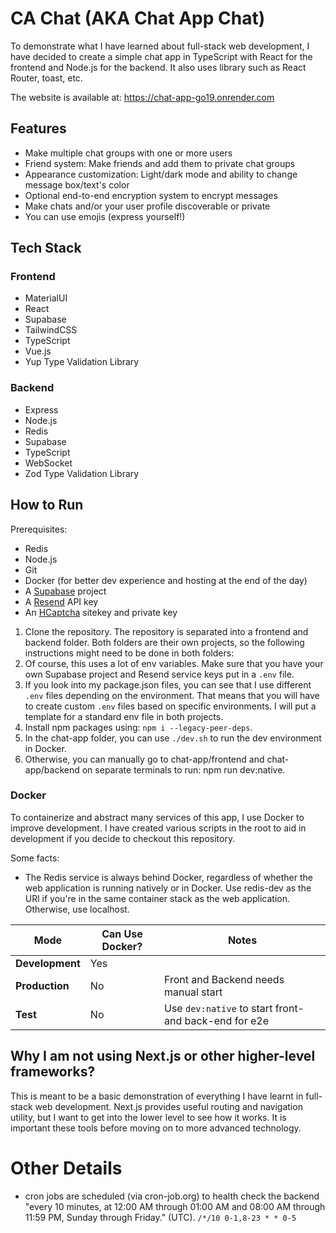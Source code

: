 # CA Chat (AKA Chat App Chat)

To demonstrate what I have learned about full-stack web development, I have decided to create a simple chat app in TypeScript with React for the frontend and Node.js for the backend. It also uses library such as React Router, toast, etc.

The website is available at: https://chat-app-go19.onrender.com

## Features

-   Make multiple chat groups with one or more users
-   Friend system: Make friends and add them to private chat groups
-   Appearance customization: Light/dark mode and ability to change message box/text's color
-   Optional end-to-end encryption system to encrypt messages
-   Make chats and/or your user profile discoverable or private
-   You can use emojis (express yourself!)

## Tech Stack

### Frontend

-   MaterialUI
-   React
-   Supabase
-   TailwindCSS
-   TypeScript
-   Vue.js
-   Yup Type Validation Library

### Backend

-   Express
-   Node.js
-   Redis
-   Supabase
-   TypeScript
-   WebSocket
-   Zod Type Validation Library

## How to Run

Prerequisites:

-   Redis
-   Node.js
-   Git
-   Docker (for better dev experience and hosting at the end of the day)
-   A [Supabase](https://supabase.com) project
-   A [Resend](https://resend.com/) API key
-   An [HCaptcha](https://www.hcaptcha.com/) sitekey and private key

1. Clone the repository. The repository is separated into a frontend and backend folder. Both folders are their own projects, so the following instructions might need to be done in both folders:
2. Of course, this uses a lot of env variables. Make sure that you have your own Supabase project and Resend service keys put in a `.env` file.
3. If you look into my package.json files, you can see that I use different `.env` files depending on the environment. That means that you will have to create custom `.env` files based on specific environments. I will put a template for a standard env file in both projects.
4. Install npm packages using: `npm i --legacy-peer-deps`.
5. In the chat-app folder, you can use `./dev.sh` to run the dev environment in Docker.
6. Otherwise, you can manually go to chat-app/frontend and chat-app/backend on separate terminals to run: npm run dev:native.

### Docker

To containerize and abstract many services of this app, I use Docker to improve development. I have created various scripts in the root to aid in development if you decide to checkout this repository.

Some facts:

-   The Redis service is always behind Docker, regardless of whether the web application is running natively or in Docker. Use redis-dev as the URl if you're in the same container stack as the web application. Otherwise, use localhost.

| Mode            | Can Use Docker? | Notes                                                 |
| --------------- | --------------- | ----------------------------------------------------- |
| **Development** | Yes             |                                                       |
| **Production**  | No              | Front and Backend needs manual start                  |
| **Test**        | No              | Use `dev:native` to start front- and back-end for e2e |

## Why I am not using Next.js or other higher-level frameworks?

This is meant to be a basic demonstration of everything I have learnt in full-stack web development. Next.js provides useful routing and navigation utility, but I want to get into the lower level to see how it works. It is important these tools before moving on to more advanced technology.

# Other Details

- cron jobs are scheduled (via cron-job.org) to health check the backend "every 10 minutes, at 12:00 AM through 01:00 AM and 08:00 AM through 11:59 PM, Sunday through Friday." (UTC).
`/*/10 0-1,8-23 * * 0-5`

